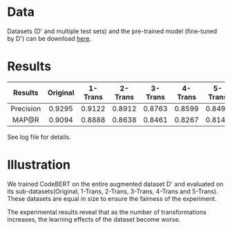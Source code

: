 # Data

Datasets (D' and multiple test sets) and the pre-trained model (fine-tuned by D') can be download [here](https://zenodo.org/record/5679348#.YY4s9GBBxsY).

# Results

| Results    |     Original | 1-Trans | 2-Trans | 3-Trans | 4-Trans | 5-Trans |
| :-: |  :-: |  :-: |  :-: |  :-: |  :-: |  :-: |
| Precision   |      0.9295   |     0.9122 |  0.8912 |  0.8763 |  0.8599 | 0.8494 |
| MAP@R     |      0.9094   |     0.8888 |  0.8638 |  0.8461 |  0.8267 | 0.8142 |


See log file for details.


# Illustration

We trained CodeBERT on the entire augmented dataset D' and evaluated on its sub-datasets(Original, 1-Trans, 2-Trans, 3-Trans, 4-Trans and 5-Trans). These datasets are equal in size to ensure the fairness of the experiment.

The experimental results reveal that as the number of transformations increases, the learning effects of the dataset become worse.







